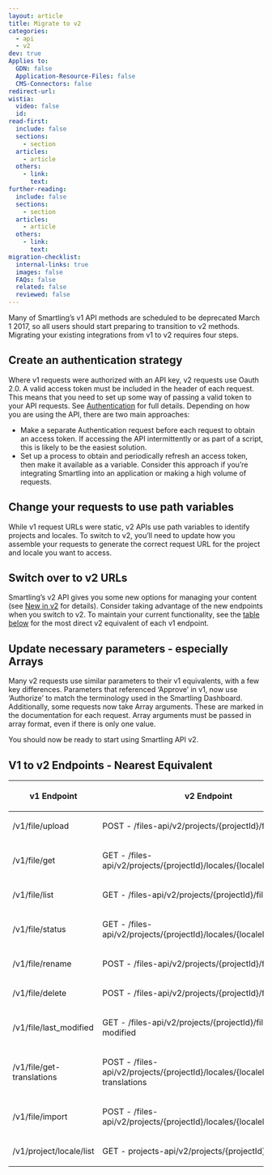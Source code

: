 ```yaml
---
layout: article
title: Migrate to v2
categories:
  - api
  - v2
dev: true
Applies to:
  GDN: false
  Application-Resource-Files: false
  CMS-Connectors: false
redirect-url:
wistia:
  video: false
  id:
read-first:
  include: false
  sections:
    - section
  articles:
    - article
  others:
    - link:
      text:
further-reading:
  include: false
  sections:
    - section
  articles:
    - article
  others:
    - link:
      text:
migration-checklist:
  internal-links: true
  images: false
  FAQs: false
  related: false
  reviewed: false
---
```



Many of Smartling’s v1 API methods are scheduled to be deprecated March 1 2017, so all users should start preparing to transition to v2 methods. Migrating your existing integrations from v1 to v2 requires four steps.

## Create an authentication strategy

Where v1 requests were authorized with an API key, v2 requests use Oauth 2.0\. A valid access token must be included in the header of each request. This means that you need to set up some way of passing a valid token to your API requests. See [Authentication]() for full details. Depending on how you are using the API, there are two main approaches:

*   Make a separate Authentication request before each request to obtain an access token. If accessing the API intermittently or as part of a script, this is likely to be the easiest solution.
*   Set up a process to obtain and periodically refresh an access token, then make it available as a variable. Consider this approach if you’re integrating Smartling into an application or making a high volume of requests.

## Change your requests to use path variables

While v1 request URLs were static, v2 APIs use path variables to identify projects and locales. To switch to v2, you’ll need to update how you assemble your requests to generate the correct request URL for the project and locale you want to access.

## Switch over to v2 URLs

Smartling’s v2 API gives you some new options for managing your content (see [New in v2](/developers/API/v2/New-in-v2/) for details). Consider taking advantage of the new endpoints when you switch to v2\. To maintain your current functionality, see the [table below](#EndpointMap) for the most direct v2 equivalent of each v1 endpoint.

## Update necessary parameters - especially Arrays

Many v2 requests use similar parameters to their v1 equivalents, with a few key differences. Parameters that referenced ‘Approve’ in v1, now use ‘Authorize’ to match the terminology used in the Smartling Dashboard. Additionally, some requests now take Array arguments. These are marked in the documentation for each request. Array arguments must be passed in array format, even if there is only one value.

You should now be ready to start using Smartling API v2.

## V1 to v2 Endpoints - Nearest Equivalent

<div dir="ltr">

<table class="table"><colgroup><col width="179"> <col width="413"></colgroup> 

<thead>

<tr>

<th>

v1 Endpoint

</th>

<th>

v2 Endpoint

</th>

</tr>

</thead>

<tbody>

<tr>

<td>

/v1/file/upload

</td>

<td>

POST - /files-api/v2/projects/{projectId}/file

</td>

</tr>

<tr>

<td>

/v1/file/get

</td>

<td>

GET - /files-api/v2/projects/{projectId}/locales/{localeId}/file

</td>

</tr>

<tr>

<td>

/v1/file/list

</td>

<td>

GET - /files-api/v2/projects/{projectId}/files/list

</td>

</tr>

<tr>

<td>

/v1/file/status

</td>

<td>

GET - /files-api/v2/projects/{projectId}/locales/{localeId}/file/status

</td>

</tr>

<tr>

<td>

/v1/file/rename

</td>

<td>

POST - /files-api/v2/projects/{projectId}/file/rename

</td>

</tr>

<tr>

<td>

/v1/file/delete

</td>

<td>

POST - /files-api/v2/projects/{projectId}/file/delete

</td>

</tr>

<tr>

<td>

/v1/file/last_modified

</td>

<td>

GET - /files-api/v2/projects/{projectId}/file/last-modified

</td>

</tr>

<tr>

<td>

/v1/file/get-translations

</td>

<td>

POST - /files-api/v2/projects/{projectId}/locales/{localeId}/file/get-translations

</td>

</tr>

<tr>

<td>

/v1/file/import

</td>

<td>

POST - /files-api/v2/projects/{projectId}/locales/{localeId}/file/import

</td>

</tr>

<tr>

<td>

/v1/project/locale/list

</td>

<td>

GET - projects-api/v2/projects/{projectId}

</td>

</tr>

</tbody>

</table>

</div>